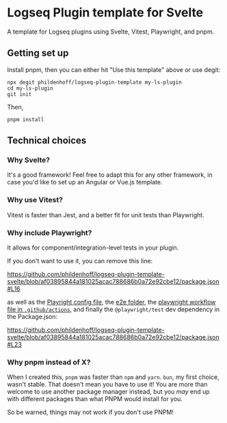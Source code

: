 # Logseq Plugin template for Svelte

A template for Logseq plugins using Svelte, Vitest, Playwright, and pnpm.

## Getting set up

Install pnpm, then you can either hit "Use this template" above or use degit:

```
npx degit phildenhoff/logseq-plugin-template my-ls-plugin
cd my-ls-plugin
git init
```

Then,

```
pnpm install
```


## Technical choices

### Why Svelte?

It's a good framework! Feel free to adapt this for any other framework, in case you'd like to set up an Angular or Vue.js template.

### Why use Vitest?

Vitest is faster than Jest, and a better fit for unit tests than Playwright.

### Why include Playwright?

It allows for component/integration-level tests in your plugin. 

If you don't want to use it, you can remove this line:

https://github.com/phildenhoff/logseq-plugin-template-svelte/blob/af03895844a181025acac788686b0a72e92cbe12/package.json#L16

as well as the [Playright config file](playwright.config.ts), the [e2e folder](e2e), the [playwright workflow file in `.github/actions`](.github/workflows/playwright.yml), and finally the `@playwright/test` dev dependency in the Package.json:

https://github.com/phildenhoff/logseq-plugin-template-svelte/blob/af03895844a181025acac788686b0a72e92cbe12/package.json#L23

### Why pnpm instead of X?

When I created this, `pnpm` was faster than `npm` and `yarn`.
`bun`, my first choice, wasn't stable.
That doesn't mean you have to use it!
You are more than welcome to use another package manager instead, but you _may_ end up with different packages than what PNPM would install for you.

So be warned, things may not work if you don't use PNPM!
